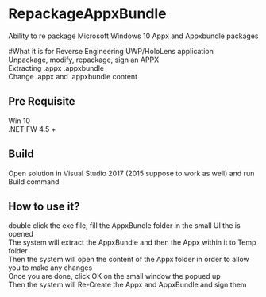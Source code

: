 # RepackageAppxBundle
Ability to re package Microsoft Windows 10 Appx and Appxbundle packages

#What it is for
Reverse Engineering UWP/HoloLens application <br>
Unpackage, modify, repackage, sign an APPX <br>
Extracting .appx .appxbundle <br>
Change .appx and .appxbundle content  <br>

## Pre Requisite
Win 10 <br>
.NET FW 4.5 + 

## Build
Open solution in Visual Studio 2017 (2015 suppose to work as well) and run Build command

## How to use it?
double click the exe file, fill the AppxBundle folder in the small UI the is opened <br>
The system will extract the AppxBundle and then the Appx within it to Temp folder <br>
Then the system will open the content of the Appx folder in order to allow you to make any changes <br>
Once you are done, click OK on the small window the popued up <br>
Then the system will Re-Create the Appx and AppxBundle and sign them <br>
